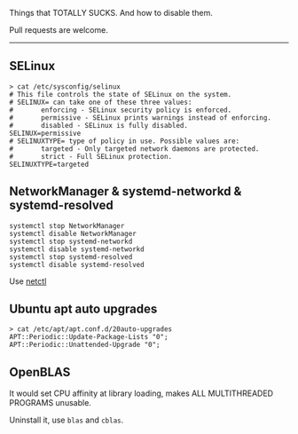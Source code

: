 Things that TOTALLY SUCKS. And how to disable them.

Pull requests are welcome.

---

## SELinux

```
> cat /etc/sysconfig/selinux
# This file controls the state of SELinux on the system.
# SELINUX= can take one of these three values:
#       enforcing - SELinux security policy is enforced.
#       permissive - SELinux prints warnings instead of enforcing.
#       disabled - SELinux is fully disabled.
SELINUX=permissive
# SELINUXTYPE= type of policy in use. Possible values are:
#       targeted - Only targeted network daemons are protected.
#       strict - Full SELinux protection.
SELINUXTYPE=targeted
```

## NetworkManager & systemd-networkd & systemd-resolved

```
systemctl stop NetworkManager
systemctl disable NetworkManager
systemctl stop systemd-networkd
systemctl disable systemd-networkd
systemctl stop systemd-resolved
systemctl disable systemd-resolved
```

Use [netctl](https://wiki.archlinux.org/index.php/Netctl)

## Ubuntu apt auto upgrades

```
> cat /etc/apt/apt.conf.d/20auto-upgrades
APT::Periodic::Update-Package-Lists "0";
APT::Periodic::Unattended-Upgrade "0";
```

## OpenBLAS

It would set CPU affinity at library loading, makes ALL MULTITHREADED PROGRAMS unusable.

Uninstall it, use `blas` and `cblas`.
